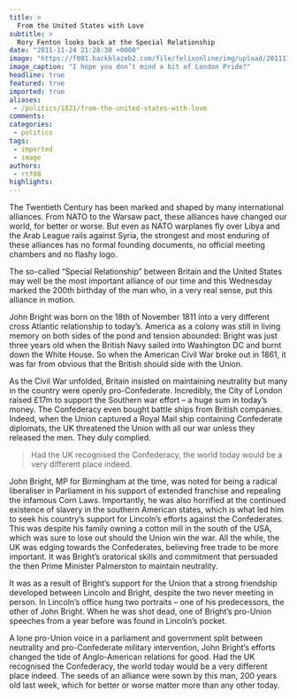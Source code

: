 ```yaml
---
title: >
  From the United States with Love
subtitle: >
  Rory Fenton looks back at the Special Relationship
date: "2011-11-24 21:28:30 +0000"
image: "https://f001.backblazeb2.com/file/felixonline/img/upload/201111242127-pk1811-david_cameron_and_barack_obama_at_the_g20_summit_in_toronto.jpg"
image_caption: "I hope you don’t mind a bit of London Pride?"
headline: true
featured: true
imported: true
aliases:
 - /politics/1821/from-the-united-states-with-love
comments:
categories:
 - politics
tags:
 - imported
 - image
authors:
 - rtf08
highlights:
---
```


The Twentieth Century has been marked and shaped by many international alliances. From NATO to the Warsaw pact, these alliances have changed our world, for better or worse. But even as NATO warplanes fly over Libya and the Arab League rails against Syria, the strongest and most enduring of these alliances has no formal founding documents, no official meeting chambers and no flashy logo.

The so-called “Special Relationship” between Britain and the United States may well be the most important alliance of our time and this Wednesday marked the 200th birthday of the man who, in a very real sense, put this alliance in motion.

John Bright was born on the 18th of November 1811 into a very different cross Atlantic relationship to today’s. America as a colony was still in living memory on both sides of the pond and tension abounded: Bright was just three years old when the British Navy sailed into Washington DC and burnt down the White House. So when the American Civil War broke out in 1861, it was far from obvious that the British should side with the Union.

As the Civil War unfolded, Britain insisted on maintaining neutrality but many in the country were openly pro-Confederate. Incredibly, the City of London raised £17m to support the Southern war effort – a huge sum in today’s money. The Confederacy even bought battle ships from British companies. Indeed, when the Union captured a Royal Mail ship containing Confederate diplomats, the UK threatened the Union with all our war unless they released the men. They duly complied.

> Had the UK recognised the Confederacy, the world today would be a very different place indeed.

John Bright, MP for Birmingham at the time, was noted for being a radical liberaliser in Parliament in his support of extended franchise and repealing the infamous Corn Laws. Importantly, he was also horrified at the continued existence of slavery in the southern American states, which is what led him to seek his country’s support for Lincoln’s efforts against the Confederates. This was despite his family owning a cotton mill in the south of the USA, which was sure to lose out should the Union win the war. All the while, the UK was edging towards the Confederates, believing free trade to be more important. It was Bright’s oratorical skills and commitment that persuaded the then Prime Minister Palmerston to maintain neutrality.

It was as a result of Bright’s support for the Union that a strong friendship developed between Lincoln and Bright, despite the two never meeting in person. In Lincoln’s office hung two portraits – one of his predecessors, the other of John Bright. When he was shot dead, one of Bright’s pro-Union speeches from a year before was found in Lincoln’s pocket.

A lone pro-Union voice in a parliament and government split between neutrality and pro-Confederate military intervention, John Bright’s efforts changed the tide of Anglo-American relations for good. Had the UK recognised the Confederacy, the world today would be a very different place indeed. The seeds of an alliance were sown by this man, 200 years old last week, which for better or worse matter more than any other today.
